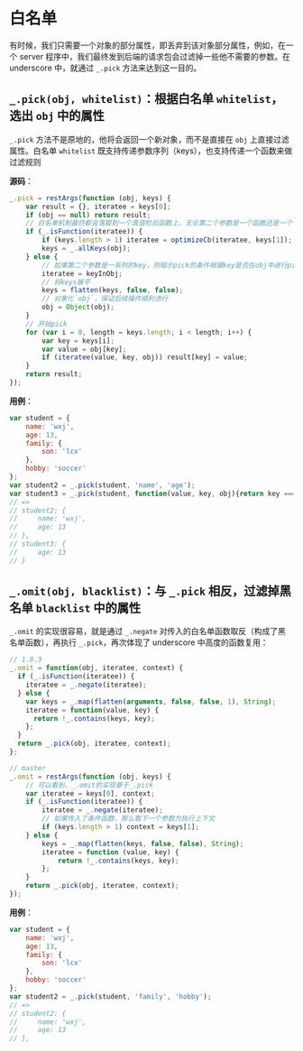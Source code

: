 白名单
======

有时候，我们只需要一个对象的部分属性，即丢弃到该对象部分属性，例如，在一个 server 程序中，我们最终发到后端的请求包会过滤掉一些他不需要的参数。在 underscore 中，就通过 `_.pick` 方法来达到这一目的。

`_.pick(obj, whitelist)`：根据白名单 `whitelist`，选出 `obj` 中的属性
---------------------------------------------------------------------

`_.pick` 方法不是原地的，他将会返回一个新对象，而不是直接在 `obj` 上直接过滤属性。白名单 `whitelist` 既支持传递参数序列（keys），也支持传递一个函数来做过滤规则

**源码**：

```js
_.pick = restArgs(function (obj, keys) {
    var result = {}, iteratee = keys[0];
    if (obj == null) return result;
    // 白名单机制最终都会落脚到一个真值检验函数上，无论第二个参数是一个函数还是一个个的keys
    if (_.isFunction(iteratee)) {
        if (keys.length > 1) iteratee = optimizeCb(iteratee, keys[1]);
        keys = _.allKeys(obj);
    } else {
        // 如果第二个参数是一系列的key，则暗示pick的条件根据key是否在obj中进行pick
        iteratee = keyInObj;
        // 将keys展平
        keys = flatten(keys, false, false);
        // 对象化`obj`，保证后续操作顺利进行
        obj = Object(obj);
    }
    // 开始pick
    for (var i = 0, length = keys.length; i < length; i++) {
        var key = keys[i];
        var value = obj[key];
        if (iteratee(value, key, obj)) result[key] = value;
    }
    return result;
});
```

**用例**：

```js
var student = {
    name: 'wxj',
    age: 13,
    family: {
        son: 'lcx'
    },
    hobby: 'soccer'
};
var student2 = _.pick(student, 'name', 'age');
var student3 = _.pick(student, function(value, key, obj){return key === 'age';})
// =>
// student2: {
//     name: 'wxj',
//     age: 13
// },
// student3: {
//     age: 13
// }
```

`_.omit(obj, blacklist)`：与 `_.pick` 相反，过滤掉黑名单 `blacklist` 中的属性
-----------------------------------------------------------------------------

`_.omit` 的实现很容易，就是通过 `_.negate` 对传入的白名单函数取反（构成了黑名单函数），再执行 `_.pick`，再次体现了 underscore 中高度的函数复用：

```js
// 1.8.3
_.omit = function(obj, iteratee, context) {
  if (_.isFunction(iteratee)) {
    iteratee = _.negate(iteratee);
  } else {
    var keys = _.map(flatten(arguments, false, false, 1), String);
    iteratee = function(value, key) {
      return !_.contains(keys, key);
    };
  }
  return _.pick(obj, iteratee, context);
};

// master
_.omit = restArgs(function (obj, keys) {
    // 可以看到，_.omit的实现基于_.pick
    var iteratee = keys[0], context;
    if (_.isFunction(iteratee)) {
        iteratee = _.negate(iteratee);
        // 如果传入了条件函数，那么取下一个参数为执行上下文
        if (keys.length > 1) context = keys[1];
    } else {
        keys = _.map(flatten(keys, false, false), String);
        iteratee = function (value, key) {
            return !_.contains(keys, key);
        };
    }
    return _.pick(obj, iteratee, context);
});

```

**用例**：

```js
var student = {
    name: 'wxj',
    age: 13,
    family: {
        son: 'lcx'
    },
    hobby: 'soccer'
};
var student2 = _.pick(student, 'family', 'hobby');
// =>
// student2: {
//     name: 'wxj',
//     age: 13
// },
```
